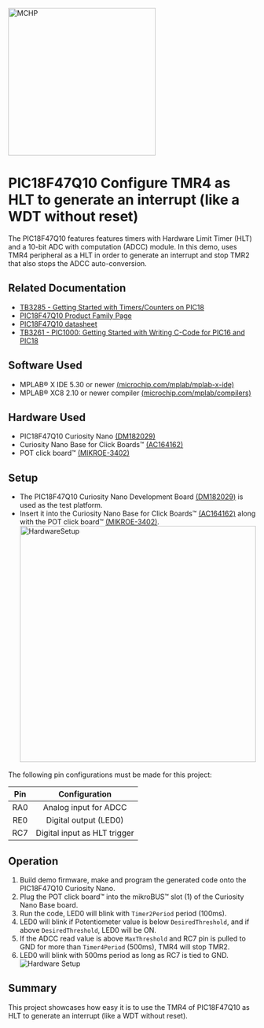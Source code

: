 <a href="https://www.microchip.com" rel="nofollow"><img src="images/MicrochipLogo.png" alt="MCHP" width="300"/></a>

# PIC18F47Q10 Configure TMR4 as HLT to generate an interrupt (like a WDT without reset)

The PIC18F47Q10 features features timers with Hardware Limit Timer (HLT) and a 10-bit ADC with computation (ADCC) module.
In this demo, uses TMR4 peripheral as a HLT in order to generate an interrupt and stop TMR2 that also stops the ADCC auto-conversion.

## Related Documentation
- [TB3285 - Getting Started with Timers/Counters on PIC18](https://www.microchip.com/wwwappnotes/appnotes.aspx?appnote=en1003329)
- [PIC18F47Q10 Product Family Page](https://www.microchip.com/design-centers/8-bit/pic-mcus/device-selection/PIC18F47Q10)
- [PIC18F47Q10 datasheet](http://ww1.microchip.com/downloads/en/DeviceDoc/40002043D.pdf)
- [TB3261 - PIC1000: Getting Started with Writing C-Code for PIC16 and PIC18](https://www.microchip.com/wwwappnotes/appnotes.aspx?appnote=en1002117)

## Software Used

- MPLAB® X IDE 5.30 or newer [(microchip.com/mplab/mplab-x-ide)](http://www.microchip.com/mplab/mplab-x-ide)
- MPLAB® XC8 2.10 or newer compiler [(microchip.com/mplab/compilers)](http://www.microchip.com/mplab/compilers)

## Hardware Used
- PIC18F47Q10 Curiosity Nano [(DM182029)](https://www.microchip.com/Developmenttools/ProductDetails/DM182029)
- Curiosity Nano Base for Click Boards™ [(AC164162)](https://www.microchip.com/Developmenttools/ProductDetails/AC164162)
- POT click board™ [(MIKROE-3402)](https://www.mikroe.com/pot-click)

## Setup

- The PIC18F47Q10 Curiosity Nano Development Board [(DM182029)](https://www.microchip.com/Developmenttools/ProductDetails/DM182029) is used as the test platform.
- Insert it into the Curiosity Nano Base for Click Boards™ [(AC164162)](https://www.microchip.com/Developmenttools/ProductDetails/AC164162) along with the POT click board™ [(MIKROE-3402)](https://www.mikroe.com/pot-click).
    <br><img src="images/HWsetup.jpg" alt="HardwareSetup" width="480"/>

The following pin configurations must be made for this project:

|Pin           | Configuration         |
| :----------: | :-------------------: |
|RA0           | Analog input for ADCC |
|RE0           | Digital output (LED0) |
|RC7           | Digital input as HLT trigger |

## Operation
1. Build demo firmware, make and program the generated code onto the PIC18F47Q10 Curiosity Nano.
2. Plug the POT click board™ into the mikroBUS™ slot (1) of the Curiosity Nano Base board.
3. Run the code, LED0 will blink with `Timer2Period` period (100ms).
4. LED0 will blink if Potentiometer value is below `DesiredThreshold`, and if above `DesiredThreshold`, LED0 will be ON.
5. If the ADCC read value is above `MaxThreshold` and RC7 pin is pulled to GND for more than `Timer4Period` (500ms), TMR4 will stop TMR2.
6. LED0 will blink with 500ms period as long as RC7 is tied to GND.
    <br><img src="images/HWsetup-HLT.gif" alt="Hardware Setup"/>


## Summary

This project showcases how easy it is to use the TMR4 of PIC18F47Q10 as HLT to generate an interrupt (like a WDT without reset).
